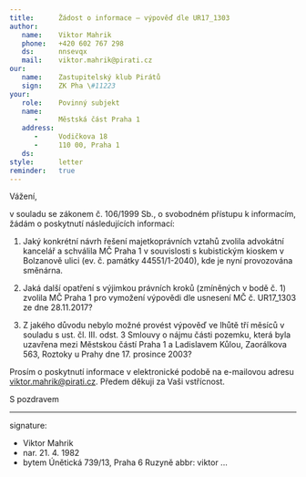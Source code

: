 ```yaml
---
title:      Žádost o informace – výpověď dle UR17_1303
author:
   name:    Viktor Mahrik
   phone:   +420 602 767 298
   ds:      nnsevqx
   mail:    viktor.mahrik@pirati.cz
our:
   name:    Zastupitelský klub Pirátů
   sign:    ZK Pha \#11223
your:
   role:    Povinný subjekt
   name:    
      -     Městská část Praha 1
   address:
      -     Vodičkova 18
      -     110 00, Praha 1
   ds:      
style:      letter
reminder:   true
---
```


Vážení,

v souladu se zákonem č. 106/1999 Sb., o svobodném přístupu k informacím, žádám o poskytnutí následujících informací: 

1. Jaký konkrétní návrh řešení majetkoprávních vztahů zvolila advokátní kancelář a schválila MČ Praha 1 v souvislosti s kubistickým kioskem v Bolzanově ulici (ev. č. památky 44551/1-2040), kde je nyní provozována směnárna.

2. Jaká další opatření s výjimkou právních kroků (zmíněných v bodě č. 1) zvolila MČ Praha 1 pro vymožení výpovědi dle usnesení MČ č. UR17_1303 ze dne 28.11.2017?

3. Z jakého důvodu nebylo možné provést výpověď ve lhůtě tří měsíců v souladu s ust. čl. III. odst. 3 Smlouvy o nájmu části pozemku, která byla uzavřena mezi Městskou částí Praha 1 a Ladislavem Kůlou, Zaorálkova 563, Roztoky u Prahy dne 17. prosince 2003? 

Prosím o poskytnutí informace v elektronické podobě na e-mailovou adresu viktor.mahrik@pirati.cz. Předem děkuji za Vaši vstřícnost.

S pozdravem

---
signature:
  - Viktor Mahrik
  - nar. 21. 4. 1982
  - bytem Únětická 739/13, Praha 6 Ruzyně
abbr:       viktor
...
